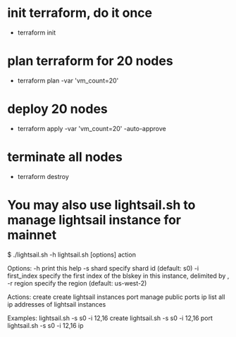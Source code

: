 # init terraform, do it once
* terraform init

# plan terraform for 20 nodes
* terraform plan -var 'vm_count=20'

# deploy 20 nodes
* terraform apply -var 'vm_count=20' -auto-approve

# terminate all nodes
* terraform destroy

# You may also use lightsail.sh to manage lightsail instance for mainnet
$ ./lightsail.sh -h
lightsail.sh [options] action

Options:
   -h                print this help
   -s shard          specify shard id (default: s0)
   -i first_index    specify the first index of the blskey in this instance, delimited by ,
   -r region         specify the region (default: us-west-2)

Actions:
   create            create lightsail instances
   port              manage public ports
   ip                list all ip addresses of lightsail instances

Examples:
   lightsail.sh -s s0 -i 12,16 create
   lightsail.sh -s s0 -i 12,16 port
   lightsail.sh -s s0 -i 12,16 ip

